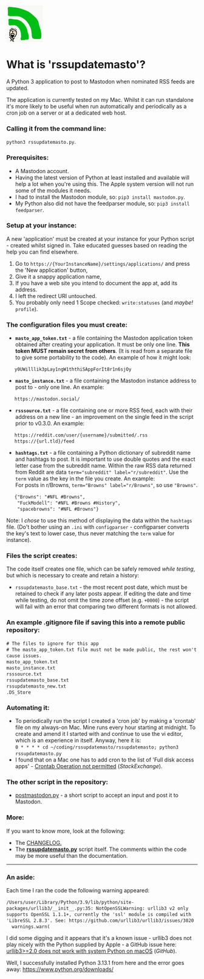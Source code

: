 <img src="rssupdatemasto_logo.jpg" height="96" alt="rssupdatemasto RSS feed updates post to Mastodon."> <br>

# What is 'rssupdatemasto'?
A Python 3 application to post to Mastodon when nominated RSS feeds are updated.

The application is currently tested on my Mac. Whilst it can run standalone it's more likely to be useful when run automatically and periodically as a cron job on a server or at a dedicated web host.

### Calling it from the command line:
`python3 rssupdatemasto.py`.

### Prerequisites:
* A Mastodon account.
* Having the latest version of Python at least installed and available will help a lot when you're using this. The Apple system version will not run some of the modules it needs.
* I had to install the Mastodon module, so: `pip3 install mastodon.py`.
* My Python also did not have the feedparser module, so: `pip3 install feedparser`.

### Setup at your instance:
A new 'application' must be created at your instance for your Python script - created whilst signed in. Take educated guesses based on reading the help you can find elsewhere.
1. Go to `https://{YourInstanceName}/settings/applications/` and press the 'New application' button,
2. Give it a snappy application name,
3. If you have a web site you intend to document the app at, add its address.
4. I left the redirect URI untouched.
5. You probably only need 1 Scope checked: `write:statuses` (and *maybe!* `profile`).

### The configuration files you must create:
* **`masto_app_token.txt`** - a file containing the Mastodon application token obtained after creating your application. It must be only one line. **This token MUST remain secret from others**. (It is read from a separate file to give some portability to the code). An example of how it might look:
```
   y0UWilllik3pLay1ngW1ththiSAppForIt8r1n6sjOy
```
* **`masto_instance.txt`** - a file containing the Mastodon instance address to post to - only one line. An example:
```
   https://mastodon.social/
```
* **`rsssource.txt`** - a file containing one or more RSS feed, each with their address on a new line - an improvement on the single feed in the script prior to v0.3.0. An example:
```
   https://reddit.com/user/{username}/submitted/.rss
   https://{url.tld}/feed
```
* **`hashtags.txt`** - a file containing a Python dictionary of subreddit name and hashtags to post. It is important to use double quotes and the exact letter case from the subreddit name. Within the raw RSS data returned from Reddit are data `term="subreddit" label="r/subreddit"`. Use the `term` value as the key in the file you create. An example:    
For posts in r/Browns, `term="Browns" label="r/Browns"`, so use `"Browns"`.
```
   {"Browns": "#NFL #Browns",
    "FuckModell": "#NFL #Browns #History",
    "spacebrowns": "#NFL #Browns"}
```
Note: I *chose* to use this method of displaying the data within the `hashtags` file. (Do't bother using an `.ini` with `configparser` - configparser converts the key's text to lower case, thus never matching the `term` value for instance).

### Files the script creates:
The code itself creates one file, which can be safely removed *while testing*, but which is necessary to create and retain a history:
* `rssupdatemasto_base.txt` - the most recent post date, which must be retained to check if any later posts appear. If editing the date and time while testing, do not omit the time zone offset (e.g. `+0000`) - the script will fail with an error that comparing two different formats is not allowed.

### An example .gitignore file if saving this into a remote public repository:
```
# The files to ignore for this app
# The masto_app_token.txt file must not be made public, the rest won't cause issues.
masto_app_token.txt
masto_instance.txt
rsssource.txt
rssupdatemasto_base.txt
rssupdatemasto_new.txt
.DS_Store
```

### Automating it:
* To periodically run the script I created a 'cron job' by making a 'crontab' file on my always-on Mac. Mine runs every hour starting at midnight. To create and amend it I started with and continue to use the vi editor, which is an experience in itself. Anyway, here it is:    
`0 * * * * cd ~/coding/rssupdatemasto/rssupdatemasto; python3 rssupdatemasto.py`
* I found that on a Mac one has to add cron to the list of 'Full disk access apps' - [Crontab Operation not permitted](https://apple.stackexchange.com/questions/378553/crontab-operation-not-permitted/378558#378558) (*StackExchange*).

### The other script in the repository:
* [postmastodon.py](postmastodon.py) - a short script to accept an input and post it to Mastodon.

### More:
If you want to know more, look at the following:
* The [CHANGELOG.](CHANGELOG.md)
* The **[rssupdatemasto.py](rssupdatemasto.py)** script itself. The comments within the code may be more useful than the documentation.

---- 

### An aside:
Each time I ran the code the following warning appeared:

```
/Users/user/Library/Python/3.9/lib/python/site-packages/urllib3/__init__.py:35: NotOpenSSLWarning: urllib3 v2 only supports OpenSSL 1.1.1+, currently the 'ssl' module is compiled with 'LibreSSL 2.8.3'. See: https://github.com/urllib3/urllib3/issues/3020
  warnings.warn(
```

I did some digging and it appears that it's a known issue - urllib3 does not play nicely with the Python supplied by Apple - a GitHub issue here: [urllib3>=2.0 does not work with system Python on macOS](https://github.com/urllib3/urllib3/issues/3020) (*GitHub*).

Well, I successfully installed Python 3.13.1 from here and the error goes away: https://www.python.org/downloads/
